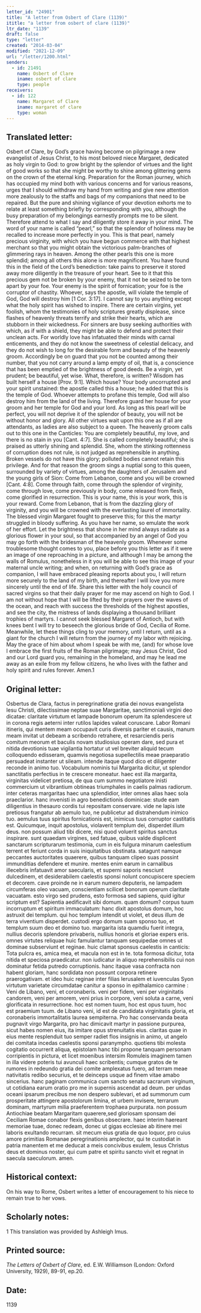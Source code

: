 ```yaml
---
letter_id: "24901"
title: "A letter from Osbert of Clare (1139)"
ititle: "a letter from osbert of clare (1139)"
ltr_date: "1139"
draft: false
type: "letter"
created: "2014-03-04"
modified: "2021-12-09"
url: "/letter/1200.html"
senders:
  - id: 21491
    name: Osbert of Clare
    iname: osbert of clare
    type: people
receivers:
  - id: 122
    name: Margaret of Clare
    iname: margaret of clare
    type: woman
---
```

<h2> Translated letter:</h2>Osbert of Clare, by God’s grace having become on pilgrimage a new evangelist of Jesus Christ, to his most beloved niece Margaret, dedicated as holy virgin to God:  to grow bright by the splendor of virtues and the light of good works so that she might be worthy to shine among glittering gems on the crown of the eternal king.
	Preparation for the Roman journey, which has occupied my mind both with various concerns and for various reasons, urges that I should withdraw my hand from writing and give new attention more zealously to the staffs and bags of my companions that need to be repaired.  But the pure and shining vigilance of your devotion exhorts me to relate at least something briefly by corresponding with you, although the busy preparation of my belongings earnestly prompts me to be silent.  Therefore attend to what I say and diligently store it away in your mind.
	The word of your name is called “pearl,” so that the splendor of holiness may be recalled to increase more perfectly in you.  This is that pearl, namely precious virginity, with which you have begun commerce with that highest merchant so that you might obtain the victorious palm-branches of glimmering rays in heaven.  Among the other pearls this one is more splendid; among all others this alone is more magnificent.  You have found this in the field of the Lord’s benediction: take pains to preserve it stored away more diligently in the treasure of your heart.  See to it that this precious gem not be broken by your enemy, that it not be seized to be torn apart by your foe.  Your enemy is the spirit of fornication; your foe is the corruptor of chastity.  Whoever, says the apostle, will violate the temple of God, God will destroy him [1 Cor. 3:17].  I cannot say to you anything except what the holy spirit has wished to inspire.  There are certain virgins, yet foolish, whom the testimonies of holy scriptures greatly displease, since flashes of heavenly threats terrify and strike their hearts, which are stubborn in their wickedness.  For sinners are busy seeking authorities with which, as if with a shield, they might be able to defend and protect their unclean acts.  For worldly love has infatuated their minds with carnal enticements, and they do not know the sweetness of celestial delicacy, and they do not wish to long for the desirable form and beauty of the heavenly groom.  Accordingly be on guard that you not be counted among their number, that you not carry around a lamp empty of oil, that is, a conscience that has been emptied of the brightness of good deeds.  Be a virgin, yet prudent; be beautiful, yet wise.  What, therefore,  is written?  Wisdom has built herself a house [Prov. 9:1].  Which house?  Your body uncorrupted and your spirit unstained:  the apostle called this a house; he added that this is the temple of God.  Whoever attempts to profane this temple, God will also destroy him from the land of the living.  Therefore guard her house for your groom and her temple for God and your lord.  As long as this pearl will be perfect, you will not deprive it of the splendor of beauty, you will not be without honor and glory.  All other virtues wait upon this one as if all are attendants, as ladies are also subject to a queen.  The heavenly groom calls out to this one in the Canticles:  You are completely beautiful, my love, and there is no stain in you [Cant. 4:7].  She is called completely beautiful; she is praised as utterly shining and splendid.  She, whom the stinking rottenness of corruption does not rule, is not judged as reprehensible in anything.  Broken vessels do not have this glory; polluted bodies cannot retain this privilege.  And for that reason the groom sings a nuptial song to this queen, surrounded by variety of virtues, among the daughters of Jerusalem and the young girls of Sion:  Come from Lebanon, come and you will be crowned [Cant. 4:8].  Come through faith, come through the splendor of virginity, come through love, come previously in body, come released from flesh, come glorified in resurrection.  This is your name, this is your work, this is your reward.  Come from Lebanon, that is from the dazzling glory of virginity, and you will be crowned with the everlasting laurel of immortality.
	The blessed virgin Margaret fought to preserve this; for this the martyr struggled in bloody suffering.  As you have her name, so emulate the work of her effort.   Let the brightness that shone in her mind always radiate as a glorious flower in your soul, so that accompanied by an angel of God you may go forth with the bridesman of the heavenly groom.  Whenever some troublesome thought comes to you, place before you this letter as if it were an image of one reproaching in a picture, and although I may be among the walls of Romulus, nonetheless in it you will be able to see this image of your maternal uncle writing; and when, on returning with God’s grace as companion, I will have embraced pleasing reports about you, I will return more securely to the land of my birth, and thereafter I will love you more sincerely until the end of life.  Share this letter with the holy council of sacred virgins so that their daily prayer for me may ascend on high to God.  I am not without hope that I will be lifted by their prayers over the waves of the ocean, and reach with success the thresholds of the highest apostles, and see the city, the mistress of lands displaying a thousand brilliant trophies of martyrs.  I cannot seek blessed Margaret of Antioch, but with knees bent I will try to beseech the glorious bride of God, Cecilia of Rome.  Meanwhile, let these things cling to your memory, until I return, until as a giant for the church I will return from the journey of my labor with rejoicing.  May the grace of him about whom I speak be with me, (and) for whose love I embrace the first fruits of the Roman pilgrimage; may Jesus Christ, God and our Lord guard you, remaining in the homeland, and may he lead me away as an exile from my fellow citizens, he who lives with the father and holy spirit and rules forever.  Amen.1
<h2 class="mt-4"> Original letter:</h2>Osbertus de Clara, factus in peregrinatione gratia dei novus evangelista Iesu Christi, dilectissimae neptae suae Margaritae, sanctimoniali virgini deo dicatae: claritate virtutum et lampade bonorum operum ita splendescere ut in  corona regis aeterni inter rutilos lapides valeat coruscare.  Labor Romani itineris, qui mentem meam occupavit curis diversis pariter et causis, manum meam invitat ut debeam a scribendo retrahere, et resarciendis peris comitum meorum et baculis novam studiosius operam dare, sed pura et nitida devotionis tuae vigilantia hortatur ut vel breviter aliquid tecum colloquendo edisseram, quamvis negotiosa supellectilis meae praeparatio persuadeat instanter ut sileam. intende itaque quod dico et diligenter reconde in animo tuo.  Vocabulum nominis tui Margarita dicitur, ut splendor sanctitatis perfectius in te crescere moneatur. haec est illa margarita, virginitas videlicet pretiosa, de qua cum summo negotiatore inisti commercium ut vibrantium obtineas triumphales in caelis palmas radiorum. inter ceteras margaritas haec una splendidior, inter omnes alias haec sola praeclarior. hanc invenisti in agro benedictionis dominicae: stude eam diligentius in thesauro cordis tui repositam conservare. vide ne lapis iste pretiosus frangatur ab aemulo tuo, ne publicetur ad distrahendum inimico tuo. aemulus tuus spiritus fornicationis est, inimicus tuus corruptor castitatis est. Quicumque, inquit apostolus, violaverit templum dei, disperdet illum deus. non possum aliud tibi dicere, nisi quod voluerit spiritus sanctus inspirare. sunt quaedam virgines, sed fatuae, quibus valde displicent sanctarum scripturarum testimonia, cum in eis fulgura minarum caelestium terrent et feriunt corda in suis iniquitatibus obstinata. satagunt namque peccantes auctoritates quaerere, quibus tanquam clipeo suas possint immunditias defendere et munire. mentes enim earum in carnalibus illecebris infatuavit amor saecularis, et superni saporis nesciunt dulcedinem, et desiderabilem caelestis sponsi nolunt concupiscere speciem et decorem. cave proinde ne in earum numero deputeris, ne lampadem circumferas oleo vacuam, conscientiam scilicet bonorum operum claritate vacuatam. esto virgo sed prudens, esto formosa sed sapiens, quid igitur scriptum est? Sapientia aedificavit sibi domum. quam domum? corpus tuum incorruptum et spiritum immaculatum: hanc dixit apostolus domum, hoc astruxit dei templum. qui hoc templum intendit ut violet, et deus illum de terra viventium disperdet. custodi ergo domum suam sponso tuo, et templum suum deo et domino tuo. margarita ista quamdiu fuerit integra, nullius decoris splendore privaberis, nullius honoris et gloriae expers eris. omnes virtutes reliquae huic famulantur tanquam sequipedae omnes ut dominae subserviunt et reginae. huic clamat sponsus caelestis in canticis: Tota pulcra es, amica mea, et macula non est in te. tota formosa dicitur, tota nitida et speciosa praedicatur. non iudicatur in aliquo reprehensibilis cui non dominatur fetida putredo corruptionis. hanc itaque vasa confracta non habent gloriam, hanc sordidata non possunt corpora retinere praerogativam. et ideo huic reginae inter filias Ierusalem et iuvenculas Syon virtutum varietate circumdatae canitur a sponso in epithalamico carmine : Veni de Libano, veni, et coronaberis. veni per fidem, veni per virginitatis candorem, veni per amorem, veni prius in corpore, veni soluta a carne, veni glorificata in resurrectione. hoc est nomen tuum, hoc est opus tuum, hoc est praemium tuum. de Libano veni, id est de candidata virginitatis  gloria, et coronaberis immortalitatis laurea sempiterna.
Pro hac conservanda beata pugnavit virgo Margarita, pro hac dimicavit martyr in passione purpurea, sicut habes nomen eius, ita imitare opus strenuitatis eius. claritas quae in eius mente resplenduit tuo semper radiet flos insignis in animo, ut angelo dei comitata incedas caelestis sponsi paranympho. quotiens tibi molesta cogitatio occurrerit aliqua, epistolam hanc tibi propone tanquam personam corripientis in pictura, et licet moenibus intersim Romuleis imaginem tamen in illa videre poteris tui avunculi haec scribentis; cumque gratos de te rumores in redeundo gratia dei comite amplexatus fuero, ad terram meae nativitatis redibo securius, et te deinceps usque ad finem vitae amabo sincerius. hanc paginam communica cum sancto senatu sacrarum virginum, ut cotidiana earum oratio pro me in supernis ascendat ad deum. per undas oceani ipsarum precibus me non despero sublevari, et ad summorum cum prosperitate attingere apostolorum limina, et urbem invisere, terrarum dominam, martyrum milia praeferentem trophaea purpurata. non possum Antiochiae beatam Margaritam quaerere,sed gloriosam sponsam dei Ceciliam Romae conabor flexis genibus obsecrare. haec interim haereant memoriae tuae, donec redeam, donec ut gigas ecclesiae ab itinere mei laboris exultando recurram. sit mecum eius gratia de quo loquor, pro cuius amore primitias Romanae peregrinationis amplector, qui te custodiat in patria manentem et me deducat a meis concivibus exulem, Iesus Christus deus et dominus noster, qui cum patre et spiritu sancto vivit et regnat in saecula saeculorum. amen.
<h2 class="mt-4"> Historical context:</h2>On his way to Rome, Osbert writes a letter of encouragement to his niece to remain true to her vows.
<h2 class="mt-4"> Scholarly notes:</h2>1 This translation was provided by Ashleigh Imus.
<h2 class="mt-4"> Printed source:</h2><p><em>The Letters of Oxbert of Clare</em>, ed. E.W. Williamson (London: Oxford University, 1929), 89-91, ep.20.</p><h2 class="mt-4"> Date:</h2>1139